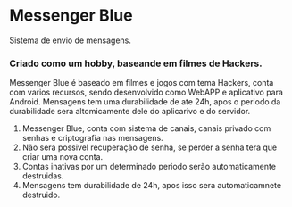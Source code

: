 # **Messenger Blue**

Sistema de envio de mensagens.

### Criado como um hobby, baseande em filmes de Hackers.

Messenger Blue é baseado em filmes e jogos com tema Hackers, conta com varios recursos, sendo desenvolvido como WebAPP e aplicativo para Android. Mensagens tem uma durabilidade de ate 24h, apos o periodo da durabilidade sera altomicamente dele do aplicarivo e do servidor.

1. Messenger Blue, conta com sistema de canais, canais privado com senhas e criptografia nas mensagens.
2. Não sera possivel recuperação de senha, se perder a senha tera que criar uma nova conta.
3. Contas inativas por um determinado periodo serão automaticamente destruidas.
4. Mensagens tem durabilidade de 24h, apos isso sera automaticamnete destruido.

